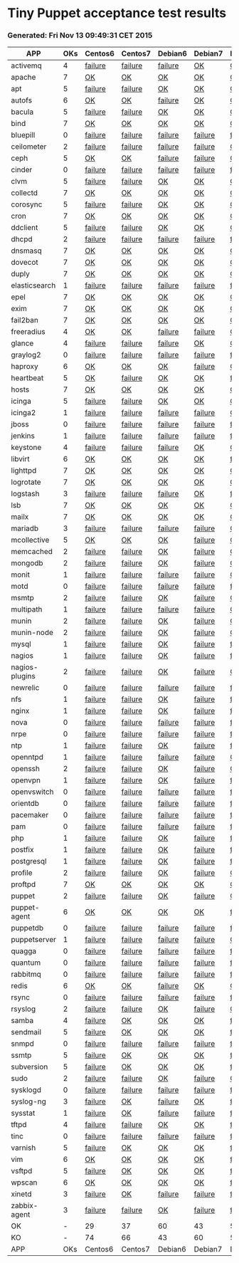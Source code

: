 # Tiny Puppet acceptance test results
### Generated: Fri Nov 13 09:49:31 CET 2015
APP             |  OKs  |  Centos6                                               |  Centos7                                               |  Debian6                                              |  Debian7                                               |  Debian8_P3                                              |  Ubuntu1204                                               |  Ubuntu1404                                             
----------------|-------|--------------------------------------------------------|--------------------------------------------------------|-------------------------------------------------------|--------------------------------------------------------|----------------------------------------------------------|-----------------------------------------------------------|---------------------------------------------------------
activemq        |  4    |  [failure](acceptance/Centos6/failure/activemq)        |  [failure](acceptance/Centos7/failure/activemq)        |  [failure](acceptance/Debian6/failure/activemq)       |  [OK](acceptance/Debian7/success/activemq)             |  [OK](acceptance/Debian8_P3/success/activemq)            |  [OK](acceptance/Ubuntu1204/success/activemq)             |  [OK](acceptance/Ubuntu1404/success/activemq)           
apache          |  7    |  [OK](acceptance/Centos6/success/apache)               |  [OK](acceptance/Centos7/success/apache)               |  [OK](acceptance/Debian6/success/apache)              |  [OK](acceptance/Debian7/success/apache)               |  [OK](acceptance/Debian8_P3/success/apache)              |  [OK](acceptance/Ubuntu1204/success/apache)               |  [OK](acceptance/Ubuntu1404/success/apache)             
apt             |  5    |  [failure](acceptance/Centos6/failure/apt)             |  [failure](acceptance/Centos7/failure/apt)             |  [OK](acceptance/Debian6/success/apt)                 |  [OK](acceptance/Debian7/success/apt)                  |  [OK](acceptance/Debian8_P3/success/apt)                 |  [OK](acceptance/Ubuntu1204/success/apt)                  |  [OK](acceptance/Ubuntu1404/success/apt)                
autofs          |  6    |  [OK](acceptance/Centos6/success/autofs)               |  [OK](acceptance/Centos7/success/autofs)               |  [failure](acceptance/Debian6/failure/autofs)         |  [OK](acceptance/Debian7/success/autofs)               |  [OK](acceptance/Debian8_P3/success/autofs)              |  [OK](acceptance/Ubuntu1204/success/autofs)               |  [OK](acceptance/Ubuntu1404/success/autofs)             
bacula          |  5    |  [failure](acceptance/Centos6/failure/bacula)          |  [failure](acceptance/Centos7/failure/bacula)          |  [OK](acceptance/Debian6/success/bacula)              |  [OK](acceptance/Debian7/success/bacula)               |  [OK](acceptance/Debian8_P3/success/bacula)              |  [OK](acceptance/Ubuntu1204/success/bacula)               |  [OK](acceptance/Ubuntu1404/success/bacula)             
bind            |  7    |  [OK](acceptance/Centos6/success/bind)                 |  [OK](acceptance/Centos7/success/bind)                 |  [OK](acceptance/Debian6/success/bind)                |  [OK](acceptance/Debian7/success/bind)                 |  [OK](acceptance/Debian8_P3/success/bind)                |  [OK](acceptance/Ubuntu1204/success/bind)                 |  [OK](acceptance/Ubuntu1404/success/bind)               
bluepill        |  0    |  [failure](acceptance/Centos6/failure/bluepill)        |  [failure](acceptance/Centos7/failure/bluepill)        |  [failure](acceptance/Debian6/failure/bluepill)       |  [failure](acceptance/Debian7/failure/bluepill)        |  [failure](acceptance/Debian8_P3/failure/bluepill)       |  [failure](acceptance/Ubuntu1204/failure/bluepill)        |  [failure](acceptance/Ubuntu1404/failure/bluepill)      
ceilometer      |  2    |  [failure](acceptance/Centos6/failure/ceilometer)      |  [failure](acceptance/Centos7/failure/ceilometer)      |  [failure](acceptance/Debian6/failure/ceilometer)     |  [failure](acceptance/Debian7/failure/ceilometer)      |  [OK](acceptance/Debian8_P3/success/ceilometer)          |  [failure](acceptance/Ubuntu1204/failure/ceilometer)      |  [OK](acceptance/Ubuntu1404/success/ceilometer)         
ceph            |  5    |  [OK](acceptance/Centos6/success/ceph)                 |  [OK](acceptance/Centos7/success/ceph)                 |  [failure](acceptance/Debian6/failure/ceph)           |  [failure](acceptance/Debian7/failure/ceph)            |  [OK](acceptance/Debian8_P3/success/ceph)                |  [OK](acceptance/Ubuntu1204/success/ceph)                 |  [OK](acceptance/Ubuntu1404/success/ceph)               
cinder          |  0    |  [failure](acceptance/Centos6/failure/cinder)          |  [failure](acceptance/Centos7/failure/cinder)          |  [failure](acceptance/Debian6/failure/cinder)         |  [failure](acceptance/Debian7/failure/cinder)          |  [failure](acceptance/Debian8_P3/failure/cinder)         |  [failure](acceptance/Ubuntu1204/failure/cinder)          |  [failure](acceptance/Ubuntu1404/failure/cinder)        
clvm            |  5    |  [failure](acceptance/Centos6/failure/clvm)            |  [failure](acceptance/Centos7/failure/clvm)            |  [OK](acceptance/Debian6/success/clvm)                |  [OK](acceptance/Debian7/success/clvm)                 |  [OK](acceptance/Debian8_P3/success/clvm)                |  [OK](acceptance/Ubuntu1204/success/clvm)                 |  [OK](acceptance/Ubuntu1404/success/clvm)               
collectd        |  7    |  [OK](acceptance/Centos6/success/collectd)             |  [OK](acceptance/Centos7/success/collectd)             |  [OK](acceptance/Debian6/success/collectd)            |  [OK](acceptance/Debian7/success/collectd)             |  [OK](acceptance/Debian8_P3/success/collectd)            |  [OK](acceptance/Ubuntu1204/success/collectd)             |  [OK](acceptance/Ubuntu1404/success/collectd)           
corosync        |  5    |  [failure](acceptance/Centos6/failure/corosync)        |  [failure](acceptance/Centos7/failure/corosync)        |  [OK](acceptance/Debian6/success/corosync)            |  [OK](acceptance/Debian7/success/corosync)             |  [OK](acceptance/Debian8_P3/success/corosync)            |  [OK](acceptance/Ubuntu1204/success/corosync)             |  [OK](acceptance/Ubuntu1404/success/corosync)           
cron            |  7    |  [OK](acceptance/Centos6/success/cron)                 |  [OK](acceptance/Centos7/success/cron)                 |  [OK](acceptance/Debian6/success/cron)                |  [OK](acceptance/Debian7/success/cron)                 |  [OK](acceptance/Debian8_P3/success/cron)                |  [OK](acceptance/Ubuntu1204/success/cron)                 |  [OK](acceptance/Ubuntu1404/success/cron)               
ddclient        |  5    |  [failure](acceptance/Centos6/failure/ddclient)        |  [failure](acceptance/Centos7/failure/ddclient)        |  [OK](acceptance/Debian6/success/ddclient)            |  [OK](acceptance/Debian7/success/ddclient)             |  [OK](acceptance/Debian8_P3/success/ddclient)            |  [OK](acceptance/Ubuntu1204/success/ddclient)             |  [OK](acceptance/Ubuntu1404/success/ddclient)           
dhcpd           |  2    |  [failure](acceptance/Centos6/failure/dhcpd)           |  [failure](acceptance/Centos7/failure/dhcpd)           |  [failure](acceptance/Debian6/failure/dhcpd)          |  [failure](acceptance/Debian7/failure/dhcpd)           |  [failure](acceptance/Debian8_P3/failure/dhcpd)          |  [OK](acceptance/Ubuntu1204/success/dhcpd)                |  [OK](acceptance/Ubuntu1404/success/dhcpd)              
dnsmasq         |  7    |  [OK](acceptance/Centos6/success/dnsmasq)              |  [OK](acceptance/Centos7/success/dnsmasq)              |  [OK](acceptance/Debian6/success/dnsmasq)             |  [OK](acceptance/Debian7/success/dnsmasq)              |  [OK](acceptance/Debian8_P3/success/dnsmasq)             |  [OK](acceptance/Ubuntu1204/success/dnsmasq)              |  [OK](acceptance/Ubuntu1404/success/dnsmasq)            
dovecot         |  7    |  [OK](acceptance/Centos6/success/dovecot)              |  [OK](acceptance/Centos7/success/dovecot)              |  [OK](acceptance/Debian6/success/dovecot)             |  [OK](acceptance/Debian7/success/dovecot)              |  [OK](acceptance/Debian8_P3/success/dovecot)             |  [OK](acceptance/Ubuntu1204/success/dovecot)              |  [OK](acceptance/Ubuntu1404/success/dovecot)            
duply           |  7    |  [OK](acceptance/Centos6/success/duply)                |  [OK](acceptance/Centos7/success/duply)                |  [OK](acceptance/Debian6/success/duply)               |  [OK](acceptance/Debian7/success/duply)                |  [OK](acceptance/Debian8_P3/success/duply)               |  [OK](acceptance/Ubuntu1204/success/duply)                |  [OK](acceptance/Ubuntu1404/success/duply)              
elasticsearch   |  1    |  [failure](acceptance/Centos6/failure/elasticsearch)   |  [failure](acceptance/Centos7/failure/elasticsearch)   |  [failure](acceptance/Debian6/failure/elasticsearch)  |  [failure](acceptance/Debian7/failure/elasticsearch)   |  [failure](acceptance/Debian8_P3/failure/elasticsearch)  |  [failure](acceptance/Ubuntu1204/failure/elasticsearch)   |  [OK](acceptance/Ubuntu1404/success/elasticsearch)      
epel            |  7    |  [OK](acceptance/Centos6/success/epel)                 |  [OK](acceptance/Centos7/success/epel)                 |  [OK](acceptance/Debian6/success/epel)                |  [OK](acceptance/Debian7/success/epel)                 |  [OK](acceptance/Debian8_P3/success/epel)                |  [OK](acceptance/Ubuntu1204/success/epel)                 |  [OK](acceptance/Ubuntu1404/success/epel)               
exim            |  7    |  [OK](acceptance/Centos6/success/exim)                 |  [OK](acceptance/Centos7/success/exim)                 |  [OK](acceptance/Debian6/success/exim)                |  [OK](acceptance/Debian7/success/exim)                 |  [OK](acceptance/Debian8_P3/success/exim)                |  [OK](acceptance/Ubuntu1204/success/exim)                 |  [OK](acceptance/Ubuntu1404/success/exim)               
fail2ban        |  7    |  [OK](acceptance/Centos6/success/fail2ban)             |  [OK](acceptance/Centos7/success/fail2ban)             |  [OK](acceptance/Debian6/success/fail2ban)            |  [OK](acceptance/Debian7/success/fail2ban)             |  [OK](acceptance/Debian8_P3/success/fail2ban)            |  [OK](acceptance/Ubuntu1204/success/fail2ban)             |  [OK](acceptance/Ubuntu1404/success/fail2ban)           
freeradius      |  4    |  [OK](acceptance/Centos6/success/freeradius)           |  [OK](acceptance/Centos7/success/freeradius)           |  [failure](acceptance/Debian6/failure/freeradius)     |  [failure](acceptance/Debian7/failure/freeradius)      |  [OK](acceptance/Debian8_P3/success/freeradius)          |  [failure](acceptance/Ubuntu1204/failure/freeradius)      |  [OK](acceptance/Ubuntu1404/success/freeradius)         
glance          |  4    |  [failure](acceptance/Centos6/failure/glance)          |  [failure](acceptance/Centos7/failure/glance)          |  [failure](acceptance/Debian6/failure/glance)         |  [OK](acceptance/Debian7/success/glance)               |  [OK](acceptance/Debian8_P3/success/glance)              |  [OK](acceptance/Ubuntu1204/success/glance)               |  [OK](acceptance/Ubuntu1404/success/glance)             
graylog2        |  0    |  [failure](acceptance/Centos6/failure/graylog2)        |  [failure](acceptance/Centos7/failure/graylog2)        |  [failure](acceptance/Debian6/failure/graylog2)       |  [failure](acceptance/Debian7/failure/graylog2)        |  [failure](acceptance/Debian8_P3/failure/graylog2)       |  [failure](acceptance/Ubuntu1204/failure/graylog2)        |  [failure](acceptance/Ubuntu1404/failure/graylog2)      
haproxy         |  6    |  [OK](acceptance/Centos6/success/haproxy)              |  [OK](acceptance/Centos7/success/haproxy)              |  [OK](acceptance/Debian6/success/haproxy)             |  [failure](acceptance/Debian7/failure/haproxy)         |  [OK](acceptance/Debian8_P3/success/haproxy)             |  [OK](acceptance/Ubuntu1204/success/haproxy)              |  [OK](acceptance/Ubuntu1404/success/haproxy)            
heartbeat       |  5    |  [OK](acceptance/Centos6/success/heartbeat)            |  [failure](acceptance/Centos7/failure/heartbeat)       |  [OK](acceptance/Debian6/success/heartbeat)           |  [OK](acceptance/Debian7/success/heartbeat)            |  [failure](acceptance/Debian8_P3/failure/heartbeat)      |  [OK](acceptance/Ubuntu1204/success/heartbeat)            |  [OK](acceptance/Ubuntu1404/success/heartbeat)          
hosts           |  7    |  [OK](acceptance/Centos6/success/hosts)                |  [OK](acceptance/Centos7/success/hosts)                |  [OK](acceptance/Debian6/success/hosts)               |  [OK](acceptance/Debian7/success/hosts)                |  [OK](acceptance/Debian8_P3/success/hosts)               |  [OK](acceptance/Ubuntu1204/success/hosts)                |  [OK](acceptance/Ubuntu1404/success/hosts)              
icinga          |  5    |  [failure](acceptance/Centos6/failure/icinga)          |  [failure](acceptance/Centos7/failure/icinga)          |  [OK](acceptance/Debian6/success/icinga)              |  [OK](acceptance/Debian7/success/icinga)               |  [OK](acceptance/Debian8_P3/success/icinga)              |  [OK](acceptance/Ubuntu1204/success/icinga)               |  [OK](acceptance/Ubuntu1404/success/icinga)             
icinga2         |  1    |  [failure](acceptance/Centos6/failure/icinga2)         |  [failure](acceptance/Centos7/failure/icinga2)         |  [failure](acceptance/Debian6/failure/icinga2)        |  [failure](acceptance/Debian7/failure/icinga2)         |  [OK](acceptance/Debian8_P3/success/icinga2)             |  [failure](acceptance/Ubuntu1204/failure/icinga2)         |  [failure](acceptance/Ubuntu1404/failure/icinga2)       
jboss           |  0    |  [failure](acceptance/Centos6/failure/jboss)           |  [failure](acceptance/Centos7/failure/jboss)           |  [failure](acceptance/Debian6/failure/jboss)          |  [failure](acceptance/Debian7/failure/jboss)           |  [failure](acceptance/Debian8_P3/failure/jboss)          |  [failure](acceptance/Ubuntu1204/failure/jboss)           |  [failure](acceptance/Ubuntu1404/failure/jboss)         
jenkins         |  1    |  [failure](acceptance/Centos6/failure/jenkins)         |  [failure](acceptance/Centos7/failure/jenkins)         |  [failure](acceptance/Debian6/failure/jenkins)        |  [failure](acceptance/Debian7/failure/jenkins)         |  [failure](acceptance/Debian8_P3/failure/jenkins)        |  [OK](acceptance/Ubuntu1204/success/jenkins)              |  [failure](acceptance/Ubuntu1404/failure/jenkins)       
keystone        |  4    |  [failure](acceptance/Centos6/failure/keystone)        |  [failure](acceptance/Centos7/failure/keystone)        |  [failure](acceptance/Debian6/failure/keystone)       |  [OK](acceptance/Debian7/success/keystone)             |  [OK](acceptance/Debian8_P3/success/keystone)            |  [OK](acceptance/Ubuntu1204/success/keystone)             |  [OK](acceptance/Ubuntu1404/success/keystone)           
libvirt         |  6    |  [OK](acceptance/Centos6/success/libvirt)              |  [OK](acceptance/Centos7/success/libvirt)              |  [OK](acceptance/Debian6/success/libvirt)             |  [OK](acceptance/Debian7/success/libvirt)              |  [failure](acceptance/Debian8_P3/failure/libvirt)        |  [OK](acceptance/Ubuntu1204/success/libvirt)              |  [OK](acceptance/Ubuntu1404/success/libvirt)            
lighttpd        |  7    |  [OK](acceptance/Centos6/success/lighttpd)             |  [OK](acceptance/Centos7/success/lighttpd)             |  [OK](acceptance/Debian6/success/lighttpd)            |  [OK](acceptance/Debian7/success/lighttpd)             |  [OK](acceptance/Debian8_P3/success/lighttpd)            |  [OK](acceptance/Ubuntu1204/success/lighttpd)             |  [OK](acceptance/Ubuntu1404/success/lighttpd)           
logrotate       |  7    |  [OK](acceptance/Centos6/success/logrotate)            |  [OK](acceptance/Centos7/success/logrotate)            |  [OK](acceptance/Debian6/success/logrotate)           |  [OK](acceptance/Debian7/success/logrotate)            |  [OK](acceptance/Debian8_P3/success/logrotate)           |  [OK](acceptance/Ubuntu1204/success/logrotate)            |  [OK](acceptance/Ubuntu1404/success/logrotate)          
logstash        |  3    |  [failure](acceptance/Centos6/failure/logstash)        |  [failure](acceptance/Centos7/failure/logstash)        |  [failure](acceptance/Debian6/failure/logstash)       |  [OK](acceptance/Debian7/success/logstash)             |  [failure](acceptance/Debian8_P3/failure/logstash)       |  [OK](acceptance/Ubuntu1204/success/logstash)             |  [OK](acceptance/Ubuntu1404/success/logstash)           
lsb             |  7    |  [OK](acceptance/Centos6/success/lsb)                  |  [OK](acceptance/Centos7/success/lsb)                  |  [OK](acceptance/Debian6/success/lsb)                 |  [OK](acceptance/Debian7/success/lsb)                  |  [OK](acceptance/Debian8_P3/success/lsb)                 |  [OK](acceptance/Ubuntu1204/success/lsb)                  |  [OK](acceptance/Ubuntu1404/success/lsb)                
mailx           |  7    |  [OK](acceptance/Centos6/success/mailx)                |  [OK](acceptance/Centos7/success/mailx)                |  [OK](acceptance/Debian6/success/mailx)               |  [OK](acceptance/Debian7/success/mailx)                |  [OK](acceptance/Debian8_P3/success/mailx)               |  [OK](acceptance/Ubuntu1204/success/mailx)                |  [OK](acceptance/Ubuntu1404/success/mailx)              
mariadb         |  3    |  [failure](acceptance/Centos6/failure/mariadb)         |  [failure](acceptance/Centos7/failure/mariadb)         |  [failure](acceptance/Debian6/failure/mariadb)        |  [failure](acceptance/Debian7/failure/mariadb)         |  [OK](acceptance/Debian8_P3/success/mariadb)             |  [OK](acceptance/Ubuntu1204/success/mariadb)              |  [OK](acceptance/Ubuntu1404/success/mariadb)            
mcollective     |  5    |  [OK](acceptance/Centos6/success/mcollective)          |  [OK](acceptance/Centos7/success/mcollective)          |  [OK](acceptance/Debian6/success/mcollective)         |  [failure](acceptance/Debian7/failure/mcollective)     |  [OK](acceptance/Debian8_P3/success/mcollective)         |  [OK](acceptance/Ubuntu1204/success/mcollective)          |  [failure](acceptance/Ubuntu1404/failure/mcollective)   
memcached       |  2    |  [failure](acceptance/Centos6/failure/memcached)       |  [failure](acceptance/Centos7/failure/memcached)       |  [OK](acceptance/Debian6/success/memcached)           |  [failure](acceptance/Debian7/failure/memcached)       |  [OK](acceptance/Debian8_P3/success/memcached)           |  [failure](acceptance/Ubuntu1204/failure/memcached)       |  [failure](acceptance/Ubuntu1404/failure/memcached)     
mongodb         |  2    |  [failure](acceptance/Centos6/failure/mongodb)         |  [failure](acceptance/Centos7/failure/mongodb)         |  [OK](acceptance/Debian6/success/mongodb)             |  [failure](acceptance/Debian7/failure/mongodb)         |  [OK](acceptance/Debian8_P3/success/mongodb)             |  [failure](acceptance/Ubuntu1204/failure/mongodb)         |  [failure](acceptance/Ubuntu1404/failure/mongodb)       
monit           |  1    |  [failure](acceptance/Centos6/failure/monit)           |  [failure](acceptance/Centos7/failure/monit)           |  [failure](acceptance/Debian6/failure/monit)          |  [failure](acceptance/Debian7/failure/monit)           |  [OK](acceptance/Debian8_P3/success/monit)               |  [failure](acceptance/Ubuntu1204/failure/monit)           |  [failure](acceptance/Ubuntu1404/failure/monit)         
motd            |  0    |  [failure](acceptance/Centos6/failure/motd)            |  [failure](acceptance/Centos7/failure/motd)            |  [failure](acceptance/Debian6/failure/motd)           |  [failure](acceptance/Debian7/failure/motd)            |  [failure](acceptance/Debian8_P3/failure/motd)           |  [failure](acceptance/Ubuntu1204/failure/motd)            |  [failure](acceptance/Ubuntu1404/failure/motd)          
msmtp           |  2    |  [failure](acceptance/Centos6/failure/msmtp)           |  [failure](acceptance/Centos7/failure/msmtp)           |  [OK](acceptance/Debian6/success/msmtp)               |  [failure](acceptance/Debian7/failure/msmtp)           |  [OK](acceptance/Debian8_P3/success/msmtp)               |  [failure](acceptance/Ubuntu1204/failure/msmtp)           |  [failure](acceptance/Ubuntu1404/failure/msmtp)         
multipath       |  1    |  [failure](acceptance/Centos6/failure/multipath)       |  [failure](acceptance/Centos7/failure/multipath)       |  [failure](acceptance/Debian6/failure/multipath)      |  [failure](acceptance/Debian7/failure/multipath)       |  [OK](acceptance/Debian8_P3/success/multipath)           |  [failure](acceptance/Ubuntu1204/failure/multipath)       |  [failure](acceptance/Ubuntu1404/failure/multipath)     
munin           |  2    |  [failure](acceptance/Centos6/failure/munin)           |  [failure](acceptance/Centos7/failure/munin)           |  [OK](acceptance/Debian6/success/munin)               |  [failure](acceptance/Debian7/failure/munin)           |  [OK](acceptance/Debian8_P3/success/munin)               |  [failure](acceptance/Ubuntu1204/failure/munin)           |  [failure](acceptance/Ubuntu1404/failure/munin)         
munin-node      |  2    |  [failure](acceptance/Centos6/failure/munin-node)      |  [failure](acceptance/Centos7/failure/munin-node)      |  [OK](acceptance/Debian6/success/munin-node)          |  [failure](acceptance/Debian7/failure/munin-node)      |  [OK](acceptance/Debian8_P3/success/munin-node)          |  [failure](acceptance/Ubuntu1204/failure/munin-node)      |  [failure](acceptance/Ubuntu1404/failure/munin-node)    
mysql           |  1    |  [failure](acceptance/Centos6/failure/mysql)           |  [failure](acceptance/Centos7/failure/mysql)           |  [OK](acceptance/Debian6/success/mysql)               |  [failure](acceptance/Debian7/failure/mysql)           |  [failure](acceptance/Debian8_P3/failure/mysql)          |  [failure](acceptance/Ubuntu1204/failure/mysql)           |  [failure](acceptance/Ubuntu1404/failure/mysql)         
nagios          |  1    |  [failure](acceptance/Centos6/failure/nagios)          |  [failure](acceptance/Centos7/failure/nagios)          |  [OK](acceptance/Debian6/success/nagios)              |  [failure](acceptance/Debian7/failure/nagios)          |  [failure](acceptance/Debian8_P3/failure/nagios)         |  [failure](acceptance/Ubuntu1204/failure/nagios)          |  [failure](acceptance/Ubuntu1404/failure/nagios)        
nagios-plugins  |  2    |  [failure](acceptance/Centos6/failure/nagios-plugins)  |  [failure](acceptance/Centos7/failure/nagios-plugins)  |  [OK](acceptance/Debian6/success/nagios-plugins)      |  [failure](acceptance/Debian7/failure/nagios-plugins)  |  [OK](acceptance/Debian8_P3/success/nagios-plugins)      |  [failure](acceptance/Ubuntu1204/failure/nagios-plugins)  |  [failure](acceptance/Ubuntu1404/failure/nagios-plugins)
newrelic        |  0    |  [failure](acceptance/Centos6/failure/newrelic)        |  [failure](acceptance/Centos7/failure/newrelic)        |  [failure](acceptance/Debian6/failure/newrelic)       |  [failure](acceptance/Debian7/failure/newrelic)        |  [failure](acceptance/Debian8_P3/failure/newrelic)       |  [failure](acceptance/Ubuntu1204/failure/newrelic)        |  [failure](acceptance/Ubuntu1404/failure/newrelic)      
nfs             |  1    |  [failure](acceptance/Centos6/failure/nfs)             |  [failure](acceptance/Centos7/failure/nfs)             |  [OK](acceptance/Debian6/success/nfs)                 |  [failure](acceptance/Debian7/failure/nfs)             |  [failure](acceptance/Debian8_P3/failure/nfs)            |  [failure](acceptance/Ubuntu1204/failure/nfs)             |  [failure](acceptance/Ubuntu1404/failure/nfs)           
nginx           |  1    |  [failure](acceptance/Centos6/failure/nginx)           |  [failure](acceptance/Centos7/failure/nginx)           |  [OK](acceptance/Debian6/success/nginx)               |  [failure](acceptance/Debian7/failure/nginx)           |  [failure](acceptance/Debian8_P3/failure/nginx)          |  [failure](acceptance/Ubuntu1204/failure/nginx)           |  [failure](acceptance/Ubuntu1404/failure/nginx)         
nova            |  0    |  [failure](acceptance/Centos6/failure/nova)            |  [failure](acceptance/Centos7/failure/nova)            |  [failure](acceptance/Debian6/failure/nova)           |  [failure](acceptance/Debian7/failure/nova)            |  [failure](acceptance/Debian8_P3/failure/nova)           |  [failure](acceptance/Ubuntu1204/failure/nova)            |  [failure](acceptance/Ubuntu1404/failure/nova)          
nrpe            |  0    |  [failure](acceptance/Centos6/failure/nrpe)            |  [failure](acceptance/Centos7/failure/nrpe)            |  [failure](acceptance/Debian6/failure/nrpe)           |  [failure](acceptance/Debian7/failure/nrpe)            |  [failure](acceptance/Debian8_P3/failure/nrpe)           |  [failure](acceptance/Ubuntu1204/failure/nrpe)            |  [failure](acceptance/Ubuntu1404/failure/nrpe)          
ntp             |  1    |  [failure](acceptance/Centos6/failure/ntp)             |  [failure](acceptance/Centos7/failure/ntp)             |  [OK](acceptance/Debian6/success/ntp)                 |  [failure](acceptance/Debian7/failure/ntp)             |  [failure](acceptance/Debian8_P3/failure/ntp)            |  [failure](acceptance/Ubuntu1204/failure/ntp)             |  [failure](acceptance/Ubuntu1404/failure/ntp)           
openntpd        |  1    |  [failure](acceptance/Centos6/failure/openntpd)        |  [failure](acceptance/Centos7/failure/openntpd)        |  [failure](acceptance/Debian6/failure/openntpd)       |  [failure](acceptance/Debian7/failure/openntpd)        |  [OK](acceptance/Debian8_P3/success/openntpd)            |  [failure](acceptance/Ubuntu1204/failure/openntpd)        |  [failure](acceptance/Ubuntu1404/failure/openntpd)      
openssh         |  2    |  [failure](acceptance/Centos6/failure/openssh)         |  [failure](acceptance/Centos7/failure/openssh)         |  [OK](acceptance/Debian6/success/openssh)             |  [failure](acceptance/Debian7/failure/openssh)         |  [OK](acceptance/Debian8_P3/success/openssh)             |  [failure](acceptance/Ubuntu1204/failure/openssh)         |  [failure](acceptance/Ubuntu1404/failure/openssh)       
openvpn         |  1    |  [failure](acceptance/Centos6/failure/openvpn)         |  [failure](acceptance/Centos7/failure/openvpn)         |  [OK](acceptance/Debian6/success/openvpn)             |  [failure](acceptance/Debian7/failure/openvpn)         |  [failure](acceptance/Debian8_P3/failure/openvpn)        |  [failure](acceptance/Ubuntu1204/failure/openvpn)         |  [failure](acceptance/Ubuntu1404/failure/openvpn)       
openvswitch     |  0    |  [failure](acceptance/Centos6/failure/openvswitch)     |  [failure](acceptance/Centos7/failure/openvswitch)     |  [failure](acceptance/Debian6/failure/openvswitch)    |  [failure](acceptance/Debian7/failure/openvswitch)     |  [failure](acceptance/Debian8_P3/failure/openvswitch)    |  [failure](acceptance/Ubuntu1204/failure/openvswitch)     |  [failure](acceptance/Ubuntu1404/failure/openvswitch)   
orientdb        |  0    |  [failure](acceptance/Centos6/failure/orientdb)        |  [failure](acceptance/Centos7/failure/orientdb)        |  [failure](acceptance/Debian6/failure/orientdb)       |  [failure](acceptance/Debian7/failure/orientdb)        |  [failure](acceptance/Debian8_P3/failure/orientdb)       |  [failure](acceptance/Ubuntu1204/failure/orientdb)        |  [failure](acceptance/Ubuntu1404/failure/orientdb)      
pacemaker       |  0    |  [failure](acceptance/Centos6/failure/pacemaker)       |  [failure](acceptance/Centos7/failure/pacemaker)       |  [failure](acceptance/Debian6/failure/pacemaker)      |  [failure](acceptance/Debian7/failure/pacemaker)       |  [failure](acceptance/Debian8_P3/failure/pacemaker)      |  [failure](acceptance/Ubuntu1204/failure/pacemaker)       |  [failure](acceptance/Ubuntu1404/failure/pacemaker)     
pam             |  0    |  [failure](acceptance/Centos6/failure/pam)             |  [failure](acceptance/Centos7/failure/pam)             |  [failure](acceptance/Debian6/failure/pam)            |  [failure](acceptance/Debian7/failure/pam)             |  [failure](acceptance/Debian8_P3/failure/pam)            |  [failure](acceptance/Ubuntu1204/failure/pam)             |  [failure](acceptance/Ubuntu1404/failure/pam)           
php             |  1    |  [failure](acceptance/Centos6/failure/php)             |  [failure](acceptance/Centos7/failure/php)             |  [OK](acceptance/Debian6/success/php)                 |  [failure](acceptance/Debian7/failure/php)             |  [failure](acceptance/Debian8_P3/failure/php)            |  [failure](acceptance/Ubuntu1204/failure/php)             |  [failure](acceptance/Ubuntu1404/failure/php)           
postfix         |  1    |  [failure](acceptance/Centos6/failure/postfix)         |  [failure](acceptance/Centos7/failure/postfix)         |  [OK](acceptance/Debian6/success/postfix)             |  [failure](acceptance/Debian7/failure/postfix)         |  [failure](acceptance/Debian8_P3/failure/postfix)        |  [failure](acceptance/Ubuntu1204/failure/postfix)         |  [failure](acceptance/Ubuntu1404/failure/postfix)       
postgresql      |  1    |  [failure](acceptance/Centos6/failure/postgresql)      |  [failure](acceptance/Centos7/failure/postgresql)      |  [OK](acceptance/Debian6/success/postgresql)          |  [failure](acceptance/Debian7/failure/postgresql)      |  [failure](acceptance/Debian8_P3/failure/postgresql)     |  [failure](acceptance/Ubuntu1204/failure/postgresql)      |  [failure](acceptance/Ubuntu1404/failure/postgresql)    
profile         |  2    |  [failure](acceptance/Centos6/failure/profile)         |  [failure](acceptance/Centos7/failure/profile)         |  [OK](acceptance/Debian6/success/profile)             |  [failure](acceptance/Debian7/failure/profile)         |  [OK](acceptance/Debian8_P3/success/profile)             |  [failure](acceptance/Ubuntu1204/failure/profile)         |  [failure](acceptance/Ubuntu1404/failure/profile)       
proftpd         |  7    |  [OK](acceptance/Centos6/success/proftpd)              |  [OK](acceptance/Centos7/success/proftpd)              |  [OK](acceptance/Debian6/success/proftpd)             |  [OK](acceptance/Debian7/success/proftpd)              |  [OK](acceptance/Debian8_P3/success/proftpd)             |  [OK](acceptance/Ubuntu1204/success/proftpd)              |  [OK](acceptance/Ubuntu1404/success/proftpd)            
puppet          |  2    |  [failure](acceptance/Centos6/failure/puppet)          |  [failure](acceptance/Centos7/failure/puppet)          |  [OK](acceptance/Debian6/success/puppet)              |  [failure](acceptance/Debian7/failure/puppet)          |  [OK](acceptance/Debian8_P3/success/puppet)              |  [failure](acceptance/Ubuntu1204/failure/puppet)          |  [failure](acceptance/Ubuntu1404/failure/puppet)        
puppet-agent    |  6    |  [OK](acceptance/Centos6/success/puppet-agent)         |  [OK](acceptance/Centos7/success/puppet-agent)         |  [OK](acceptance/Debian6/success/puppet-agent)        |  [OK](acceptance/Debian7/success/puppet-agent)         |  [failure](acceptance/Debian8_P3/failure/puppet-agent)   |  [OK](acceptance/Ubuntu1204/success/puppet-agent)         |  [OK](acceptance/Ubuntu1404/success/puppet-agent)       
puppetdb        |  0    |  [failure](acceptance/Centos6/failure/puppetdb)        |  [failure](acceptance/Centos7/failure/puppetdb)        |  [failure](acceptance/Debian6/failure/puppetdb)       |  [failure](acceptance/Debian7/failure/puppetdb)        |  [failure](acceptance/Debian8_P3/failure/puppetdb)       |  [failure](acceptance/Ubuntu1204/failure/puppetdb)        |  [failure](acceptance/Ubuntu1404/failure/puppetdb)      
puppetserver    |  1    |  [failure](acceptance/Centos6/failure/puppetserver)    |  [failure](acceptance/Centos7/failure/puppetserver)    |  [failure](acceptance/Debian6/failure/puppetserver)   |  [failure](acceptance/Debian7/failure/puppetserver)    |  [OK](acceptance/Debian8_P3/success/puppetserver)        |  [failure](acceptance/Ubuntu1204/failure/puppetserver)    |  [failure](acceptance/Ubuntu1404/failure/puppetserver)  
quagga          |  0    |  [failure](acceptance/Centos6/failure/quagga)          |  [failure](acceptance/Centos7/failure/quagga)          |  [failure](acceptance/Debian6/failure/quagga)         |  [failure](acceptance/Debian7/failure/quagga)          |  [failure](acceptance/Debian8_P3/failure/quagga)         |  [failure](acceptance/Ubuntu1204/failure/quagga)          |  [failure](acceptance/Ubuntu1404/failure/quagga)        
quantum         |  0    |  [failure](acceptance/Centos6/failure/quantum)         |  [failure](acceptance/Centos7/failure/quantum)         |  [failure](acceptance/Debian6/failure/quantum)        |  [failure](acceptance/Debian7/failure/quantum)         |  [failure](acceptance/Debian8_P3/failure/quantum)        |  [failure](acceptance/Ubuntu1204/failure/quantum)         |  [failure](acceptance/Ubuntu1404/failure/quantum)       
rabbitmq        |  0    |  [failure](acceptance/Centos6/failure/rabbitmq)        |  [failure](acceptance/Centos7/failure/rabbitmq)        |  [failure](acceptance/Debian6/failure/rabbitmq)       |  [failure](acceptance/Debian7/failure/rabbitmq)        |  [failure](acceptance/Debian8_P3/failure/rabbitmq)       |  [failure](acceptance/Ubuntu1204/failure/rabbitmq)        |  [failure](acceptance/Ubuntu1404/failure/rabbitmq)      
redis           |  6    |  [OK](acceptance/Centos6/success/redis)                |  [OK](acceptance/Centos7/success/redis)                |  [failure](acceptance/Debian6/failure/redis)          |  [OK](acceptance/Debian7/success/redis)                |  [OK](acceptance/Debian8_P3/success/redis)               |  [OK](acceptance/Ubuntu1204/success/redis)                |  [OK](acceptance/Ubuntu1404/success/redis)              
rsync           |  0    |  [failure](acceptance/Centos6/failure/rsync)           |  [failure](acceptance/Centos7/failure/rsync)           |  [failure](acceptance/Debian6/failure/rsync)          |  [failure](acceptance/Debian7/failure/rsync)           |  [failure](acceptance/Debian8_P3/failure/rsync)          |  [failure](acceptance/Ubuntu1204/failure/rsync)           |  [failure](acceptance/Ubuntu1404/failure/rsync)         
rsyslog         |  2    |  [failure](acceptance/Centos6/failure/rsyslog)         |  [failure](acceptance/Centos7/failure/rsyslog)         |  [OK](acceptance/Debian6/success/rsyslog)             |  [failure](acceptance/Debian7/failure/rsyslog)         |  [OK](acceptance/Debian8_P3/success/rsyslog)             |  [failure](acceptance/Ubuntu1204/failure/rsyslog)         |  [failure](acceptance/Ubuntu1404/failure/rsyslog)       
samba           |  4    |  [failure](acceptance/Centos6/failure/samba)           |  [OK](acceptance/Centos7/success/samba)                |  [OK](acceptance/Debian6/success/samba)               |  [OK](acceptance/Debian7/success/samba)                |  [failure](acceptance/Debian8_P3/failure/samba)          |  [failure](acceptance/Ubuntu1204/failure/samba)           |  [OK](acceptance/Ubuntu1404/success/samba)              
sendmail        |  5    |  [failure](acceptance/Centos6/failure/sendmail)        |  [OK](acceptance/Centos7/success/sendmail)             |  [OK](acceptance/Debian6/success/sendmail)            |  [OK](acceptance/Debian7/success/sendmail)             |  [failure](acceptance/Debian8_P3/failure/sendmail)       |  [OK](acceptance/Ubuntu1204/success/sendmail)             |  [OK](acceptance/Ubuntu1404/success/sendmail)           
snmpd           |  0    |  [failure](acceptance/Centos6/failure/snmpd)           |  [failure](acceptance/Centos7/failure/snmpd)           |  [failure](acceptance/Debian6/failure/snmpd)          |  [failure](acceptance/Debian7/failure/snmpd)           |  [failure](acceptance/Debian8_P3/failure/snmpd)          |  [failure](acceptance/Ubuntu1204/failure/snmpd)           |  [failure](acceptance/Ubuntu1404/failure/snmpd)         
ssmtp           |  5    |  [failure](acceptance/Centos6/failure/ssmtp)           |  [OK](acceptance/Centos7/success/ssmtp)                |  [OK](acceptance/Debian6/success/ssmtp)               |  [OK](acceptance/Debian7/success/ssmtp)                |  [failure](acceptance/Debian8_P3/failure/ssmtp)          |  [OK](acceptance/Ubuntu1204/success/ssmtp)                |  [OK](acceptance/Ubuntu1404/success/ssmtp)              
subversion      |  5    |  [failure](acceptance/Centos6/failure/subversion)      |  [OK](acceptance/Centos7/success/subversion)           |  [OK](acceptance/Debian6/success/subversion)          |  [OK](acceptance/Debian7/success/subversion)           |  [failure](acceptance/Debian8_P3/failure/subversion)     |  [OK](acceptance/Ubuntu1204/success/subversion)           |  [OK](acceptance/Ubuntu1404/success/subversion)         
sudo            |  2    |  [failure](acceptance/Centos6/failure/sudo)            |  [failure](acceptance/Centos7/failure/sudo)            |  [OK](acceptance/Debian6/success/sudo)                |  [failure](acceptance/Debian7/failure/sudo)            |  [OK](acceptance/Debian8_P3/success/sudo)                |  [failure](acceptance/Ubuntu1204/failure/sudo)            |  [failure](acceptance/Ubuntu1404/failure/sudo)          
sysklogd        |  0    |  [failure](acceptance/Centos6/failure/sysklogd)        |  [failure](acceptance/Centos7/failure/sysklogd)        |  [failure](acceptance/Debian6/failure/sysklogd)       |  [failure](acceptance/Debian7/failure/sysklogd)        |  [failure](acceptance/Debian8_P3/failure/sysklogd)       |  [failure](acceptance/Ubuntu1204/failure/sysklogd)        |  [failure](acceptance/Ubuntu1404/failure/sysklogd)      
syslog-ng       |  3    |  [failure](acceptance/Centos6/failure/syslog-ng)       |  [OK](acceptance/Centos7/success/syslog-ng)            |  [failure](acceptance/Debian6/failure/syslog-ng)      |  [OK](acceptance/Debian7/success/syslog-ng)            |  [failure](acceptance/Debian8_P3/failure/syslog-ng)      |  [OK](acceptance/Ubuntu1204/success/syslog-ng)            |  [failure](acceptance/Ubuntu1404/failure/syslog-ng)     
sysstat         |  1    |  [failure](acceptance/Centos6/failure/sysstat)         |  [OK](acceptance/Centos7/success/sysstat)              |  [failure](acceptance/Debian6/failure/sysstat)        |  [failure](acceptance/Debian7/failure/sysstat)         |  [failure](acceptance/Debian8_P3/failure/sysstat)        |  [failure](acceptance/Ubuntu1204/failure/sysstat)         |  [failure](acceptance/Ubuntu1404/failure/sysstat)       
tftpd           |  4    |  [failure](acceptance/Centos6/failure/tftpd)           |  [failure](acceptance/Centos7/failure/tftpd)           |  [OK](acceptance/Debian6/success/tftpd)               |  [OK](acceptance/Debian7/success/tftpd)                |  [failure](acceptance/Debian8_P3/failure/tftpd)          |  [OK](acceptance/Ubuntu1204/success/tftpd)                |  [OK](acceptance/Ubuntu1404/success/tftpd)              
tinc            |  0    |  [failure](acceptance/Centos6/failure/tinc)            |  [failure](acceptance/Centos7/failure/tinc)            |  [failure](acceptance/Debian6/failure/tinc)           |  [failure](acceptance/Debian7/failure/tinc)            |  [failure](acceptance/Debian8_P3/failure/tinc)           |  [failure](acceptance/Ubuntu1204/failure/tinc)            |  [failure](acceptance/Ubuntu1404/failure/tinc)          
varnish         |  5    |  [failure](acceptance/Centos6/failure/varnish)         |  [OK](acceptance/Centos7/success/varnish)              |  [OK](acceptance/Debian6/success/varnish)             |  [OK](acceptance/Debian7/success/varnish)              |  [failure](acceptance/Debian8_P3/failure/varnish)        |  [OK](acceptance/Ubuntu1204/success/varnish)              |  [OK](acceptance/Ubuntu1404/success/varnish)            
vim             |  6    |  [OK](acceptance/Centos6/success/vim)                  |  [OK](acceptance/Centos7/success/vim)                  |  [OK](acceptance/Debian6/success/vim)                 |  [OK](acceptance/Debian7/success/vim)                  |  [failure](acceptance/Debian8_P3/failure/vim)            |  [OK](acceptance/Ubuntu1204/success/vim)                  |  [OK](acceptance/Ubuntu1404/success/vim)                
vsftpd          |  5    |  [failure](acceptance/Centos6/failure/vsftpd)          |  [OK](acceptance/Centos7/success/vsftpd)               |  [OK](acceptance/Debian6/success/vsftpd)              |  [OK](acceptance/Debian7/success/vsftpd)               |  [failure](acceptance/Debian8_P3/failure/vsftpd)         |  [OK](acceptance/Ubuntu1204/success/vsftpd)               |  [OK](acceptance/Ubuntu1404/success/vsftpd)             
wpscan          |  6    |  [OK](acceptance/Centos6/success/wpscan)               |  [OK](acceptance/Centos7/success/wpscan)               |  [OK](acceptance/Debian6/success/wpscan)              |  [OK](acceptance/Debian7/success/wpscan)               |  [failure](acceptance/Debian8_P3/failure/wpscan)         |  [OK](acceptance/Ubuntu1204/success/wpscan)               |  [OK](acceptance/Ubuntu1404/success/wpscan)             
xinetd          |  3    |  [failure](acceptance/Centos6/failure/xinetd)          |  [OK](acceptance/Centos7/success/xinetd)               |  [failure](acceptance/Debian6/failure/xinetd)         |  [failure](acceptance/Debian7/failure/xinetd)          |  [failure](acceptance/Debian8_P3/failure/xinetd)         |  [OK](acceptance/Ubuntu1204/success/xinetd)               |  [OK](acceptance/Ubuntu1404/success/xinetd)             
zabbix-agent    |  3    |  [failure](acceptance/Centos6/failure/zabbix-agent)    |  [failure](acceptance/Centos7/failure/zabbix-agent)    |  [OK](acceptance/Debian6/success/zabbix-agent)        |  [failure](acceptance/Debian7/failure/zabbix-agent)    |  [failure](acceptance/Debian8_P3/failure/zabbix-agent)   |  [OK](acceptance/Ubuntu1204/success/zabbix-agent)         |  [OK](acceptance/Ubuntu1404/success/zabbix-agent)       
OK              |  -    |  29                                                    |  37                                                    |  60                                                   |  43                                                    |  51                                                      |  50                                                       |  51                                                     
KO              |  -    |  74                                                    |  66                                                    |  43                                                   |  60                                                    |  52                                                      |  53                                                       |  52                                                     
APP             |  OKs  |  Centos6                                               |  Centos7                                               |  Debian6                                              |  Debian7                                               |  Debian8_P3                                              |  Ubuntu1204                                               |  Ubuntu1404                                             
